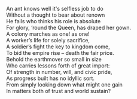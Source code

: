 An ant knows well it's selfless job to do\
Without a thought to bear about renown\
He fails who thinks his role is absolute\
For glory, ‘round the Queen, has draped her gown.\
A colony marches as one! as one!\
A worker’s life for solely sacrifice,\
A soldier’s fight the key to kingdom come,\
To bid the empire rise – death the fair price.\
Behold the earthmover so small in size\
Who carries lessons forth of great import:\
Of strength in number, will, and civic pride,\
As progress built has no idyllic sort.\
From simply looking down what might one gain\
In matters both of trust and world sustain?